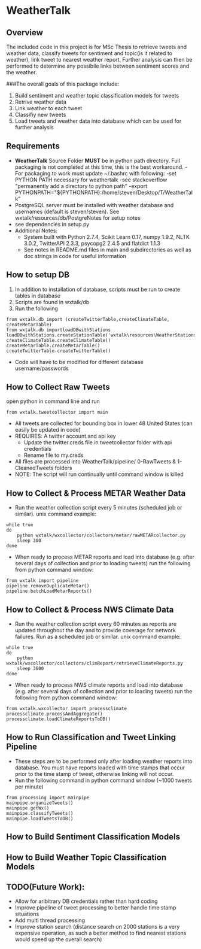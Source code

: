  WeatherTalk
==============   
Overview
--------------   
The included code in this project is for MSc Thesis to retrieve tweets and weather data,
classify tweets for sentiment and topic(is it related to weather), link tweet to nearest weather report.
Further analysis can then be performed to determine any possibile links between sentiment scores and the weather.

###The overall goals of this package include:
1. Build sentiment and weather topic classification models for tweets
2. Retrive weather data
3. Link weather to each tweet
4. Classifiy new tweets
5. Load tweets and weather data into database which can be used for further analysis

Requirements
--------------  
-   **WeatherTalk** Source Folder **MUST** be in python path directory.  Full packaging is not completed at this time, this is the best workaround.
        -For packaging to work must update ~/.bashrc with following:
        -set PYTHON PATH necessary for weathertalk
        -see stackoverflow "permanently add a directory to python path"
        -export PYTHONPATH="${PYTHONPATH}:/home/steven/Desktop/T/WeatherTalk"
-   PostgreSQL server must be installed with weather database and usernames (default is steven/steven). See wxtalk/resources/db/PostgreNotes for setup notes
-   see dependencies in setup.py 
-   Additional Notes:
    -   System built with Python 2.7.4, Scikit Learn 0.17, numpy 1.9.2, 
    NLTK 3.0.2, TwitterAPI 2.3.3, psycopg2 2.4.5 and flatdict 1.1.3
    -   See notes in README.md files in main and subdirectories 
    as well as doc strings in code for useful information


How to setup DB
--------------
1. In addition to installation of database, scripts must be run to create tables in database
2. Scripts are found in wxtalk/db
3. Run the following
```
from wxtalk.db import (createTwitterTable,createClimateTable, createMetarTable)
from wxtalk.db importloadDBwithStations
loadDBwithStations.createStationTable('wxtalk\resources\WeatherStations\FullMasterStation.csv')
createClimateTable.createClimateTable()
createMetarTable.createMetarTable()
createTwitterTable.createTwitterTable()
```
- Code will have to be modified for different database username/passwords


How to Collect Raw Tweets
--------------    
open python in command line and run
```
from wxtalk.tweetcollector import main
```

- All tweets are collected for bounding box in lower 48 United States 
(can easily be updated in code)
- REQUIRES: A twitter account and api key
    - Update the twitter.creds file in tweetcollector folder with api credentials
    - Rename file to my.creds
- All files are processed into WeatherTalk/pipeline/ 0-RawTweets & 1-CleanedTweets folders
- NOTE: The script will run continually until command window is killed

How to Collect & Process METAR Weather Data
--------------------
- Run the weather collection script every 5 minutes (scheduled job or similar). 
unix command example:
```
while true
do 
    python wxtalk/wxcollector/collectors/metar/rawMETARcollector.py
    sleep 300
done
```
- When ready to process METAR reports and load into database 
(e.g. after several days of collection and prior to loading tweets) 
run the following from python command window:
```
from wxtalk import pipeline
pipeline.removeDuplicateMetar()
pipeline.batchLoadMetarReports()
```


How to Collect & Process NWS Climate Data
--------------------
- Run the weather collection script every 60 minutes as reports are updated
throughout the day and to provide coverage for network failures. Run as a 
scheduled job or similar. 
unix command example:
```
while true
do 
    python wxtalk/wxcollector/collectors/climReport/retrieveClimateReports.py
    sleep 3600
done
```
- When ready to process NWS climate reports and load into database 
(e.g. after several days of collection and prior to loading tweets) 
run the following from python command window:
```
from wxtalk.wxcollector import processclimate
processclimate.processAndAggregate()
processclimate.loadClimateReportsToDB()
```

How to Run Classification and Tweet Linking Pipeline
----------------------
- These steps are to be performed only after loading weather reports into 
database. You must have reports loaded with time stamps that occur prior to the 
time stamp of tweet, otherwise linking will not occur.
- Run the following command in python command window (~1000 tweets per minute)
```
from processing import mainpipe
mainpipe.organizeTweets()
mainpipe.getWx()
mainpipe.classifyTweets()
mainpipe.loadTweetsToDB()
```


How to Build Sentiment Classification Models
--------------------

How to Build Weather Topic Classification Models
----------------------




TODO(Future Work):
-----
- Allow for aribitrary DB credentials rather than hard coding
- Improve pipeline of tweet processing to better handle time stamp situations
- Add multi thread processing
- Improve station search (distance search on 2000 stations is a very expensive
operation, as such a better method to find nearest stations would speed up 
the overall search)





